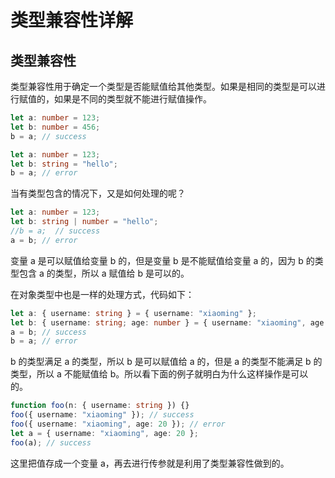 # 类型兼容性详解

## 类型兼容性

类型兼容性用于确定一个类型是否能赋值给其他类型。如果是相同的类型是可以进行赋值的，如果是不同的类型就不能进行赋值操作。

```typescript
let a: number = 123;
let b: number = 456;
b = a; // success

let a: number = 123;
let b: string = "hello";
b = a; // error
```

当有类型包含的情况下，又是如何处理的呢？

```typescript
let a: number = 123;
let b: string | number = "hello";
//b = a;  // success
a = b; // error
```

变量 a 是可以赋值给变量 b 的，但是变量 b 是不能赋值给变量 a 的，因为 b 的类型包含 a 的类型，所以 a 赋值给 b 是可以的。

在对象类型中也是一样的处理方式，代码如下：

```typescript
let a: { username: string } = { username: "xiaoming" };
let b: { username: string; age: number } = { username: "xiaoming", age: 20 };
a = b; // success
b = a; // error
```

b 的类型满足 a 的类型，所以 b 是可以赋值给 a 的，但是 a 的类型不能满足 b 的类型，所以 a 不能赋值给 b。所以看下面的例子就明白为什么这样操作是可以的。

```typescript
function foo(n: { username: string }) {}
foo({ username: "xiaoming" }); // success
foo({ username: "xiaoming", age: 20 }); // error
let a = { username: "xiaoming", age: 20 };
foo(a); // success
```

这里把值存成一个变量 a，再去进行传参就是利用了类型兼容性做到的。
